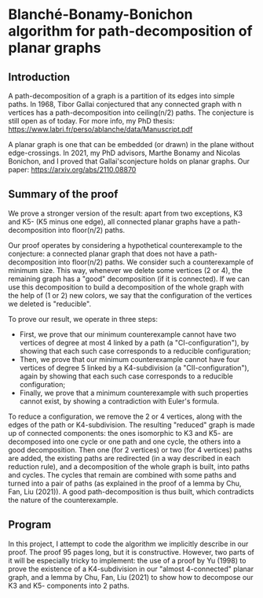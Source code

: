 # Blanché-Bonamy-Bonichon algorithm for path-decomposition of planar graphs

## Introduction

A path-decomposition of a graph is a partition of its edges into simple paths. In 1968, Tibor Gallai conjectured that any connected graph with n vertices has a path-decomposition into ceiling(n/2) paths. The conjecture is still open as of today.
For more info, my PhD thesis: https://www.labri.fr/perso/ablanche/data/Manuscript.pdf

A planar graph is one that can be embedded (or drawn) in the plane without edge-crossings.
In 2021, my PhD advisors, Marthe Bonamy and Nicolas Bonichon, and I proved that Gallai'sconjecture holds on planar graphs.
Our paper: https://arxiv.org/abs/2110.08870

## Summary of the proof

We prove a stronger version of the result: apart from two exceptions, K3 and K5- (K5 minus one edge), all connected planar graphs have a path-decomposition into floor(n/2) paths.

Our proof operates by considering a hypothetical counterexample to the conjecture: a connected planar graph that does not have a path-decomposition into floor(n/2) paths. We consider such a counterexample of minimum size. This way, whenever we delete some vertices (2 or 4), the remaining graph has a "good" decomposition (if it is connected). If we can use this decomposition to build a decomposition of the whole graph with the help of (1 or 2) new colors, we say that the configuration of the vertices we deleted is "reducible".

To prove our result, we operate in three steps:
- First, we prove that our minimum counterexample cannot have two vertices of degree at most 4 linked by a path (a "CI-configuration"), by showing that each such case corresponds to a reducible configuration;
- Then, we prove that our minimum counterexample cannot have four vertices of degree 5 linked by a K4-subdivision (a "CII-configuration"), again by showing that each such case corresponds to a reducible configuration;
- Finally, we prove that a minimum counterexample with such properties cannot exist, by showing a contradiction with Euler's formula.

To reduce a configuration, we remove the 2 or 4 vertices, along with the edges of the path or K4-subdivision. The resulting "reduced" graph is made up of connected components: the ones isomorphic to K3 and K5- are decomposed into one cycle or one path and one cycle, the others into a good decomposition. Then one (for 2 vertices) or two (for 4 vertices) paths are added, the existing paths are redirected (in a way described in each reduction rule), and a decomposition of the whole graph is built, into paths and cycles. The cycles that remain are combined with some paths and turned into a pair of paths (as explained in the proof of a lemma by Chu, Fan, Liu (2021)). A good path-decomposition is thus built, which contradicts the nature of the counterexample.


## Program

In this project, I attempt to code the algorithm we implicitly describe in our proof. The proof 95 pages long, but it is constructive. However, two parts of it will be especially tricky to implement: the use of a proof by Yu (1998) to prove the existence of a K4-subdivision in our "almost 4-connected" planar graph, and a lemma by Chu, Fan, Liu (2021) to show how to decompose our K3 and K5- components into 2 paths.


